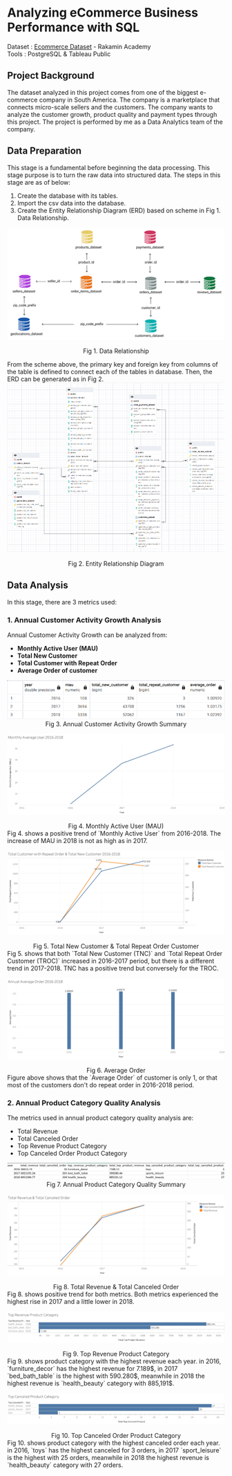 # Analyzing eCommerce Business Performance with SQL
Dataset : [Ecommerce Dataset](https://github.com/jedijm/Analyzing-eCommerce-Business-Performance-with-SQL/tree/master/Dataset) - Rakamin Academy 
<br>
Tools : PostgreSQL & Tableau Public


## Project Background
The dataset analyzed in this project comes from one of the biggest e-commerce company in South America. The company is a marketplace that connects micro-scale sellers and the customers. The company wants to analyze the customer growth, product quality and payment types through this project. The project is performed by me as a Data Analytics team of the company.

## Data Preparation
This stage is a fundamental before beginning the data processing. This stage purpose is to turn the raw data into structured data. The steps in this stage are as of below:
1. Create the database with its tables.
2. Import the csv data into the database.
3. Create the Entity Relationship Diagram (ERD) based on scheme in Fig 1. Data Relationship.

![Data Relationship](Figures/Data+Relationship.png)
<div align="center"> Fig 1. Data Relationship </div>

From the scheme above, the primary key and foreign key from columns of the table is defined to connect each of the tables in database. Then, the ERD can be generated as in Fig 2. 
![ERD](Figures/ERD.png)
<div align="center"> Fig 2. Entity Relationship Diagram </div>

## Data Analysis
In this stage, there are 3 metrics used:
### 1. Annual Customer Activity Growth Analysis
Annual Customer Activity Growth can be analyzed from:
- **Monthly Active User (MAU)**
- **Total New Customer**
- **Total Customer with Repeat Order**
- **Average Order of customer**

<div align="center"> 
  <img src="https://github.com/jedijm/Analyzing-eCommerce-Business-Performance-with-SQL/blob/master/Figures/Result_Table.png">
 </div>
<div align="center"> Fig 3. Annual Customer Activity Growth Summary </div>

![MAU](Figures/MAU.png)
<div align="center"> Fig 4. Monthly Active User (MAU) </div>
Fig 4. shows a positive trend of `Monthly Active User` from 2016-2018. The increase of MAU in 2018 is not as high as in 2017.

![TNC vs TROC](Figures/TNCvsTROC.png)
<div align="center"> Fig 5. Total New Customer & Total Repeat Order Customer </div>
Fig 5. shows that both `Total New Customer (TNC)` and `Total Repeat Order Customer (TROC)` increased in 2016-2017 period, but there is a different trend in 2017-2018. TNC has a positive trend but conversely for the TROC.

![Avg Order](Figures/Average_Order.png)
<div align="center"> Fig 6. Average Order </div>
Figure above shows that the `Average Order` of customer is only 1, or that most of the customers don't do repeat order in 2016-2018 period.

### 2. Annual Product Category Quality Analysis
The metrics used in annual product category quality analysis are:
- Total Revenue
- Total Canceled Order
- Top Revenue Product Category
- Top Canceled Order Product Category

<div align="center"> 
  <img src="https://github.com/jedijm/Analyzing-eCommerce-Business-Performance-with-SQL/blob/master/Figures/Summary_Product_Quality.png">
 </div>
<div align="center"> Fig 7. Annual Product Category Quality Summary </div>

![TRTC](Figures/Top_Revenue_Top_Canceled.png)
<div align="center"> Fig 8. Total Revenue & Total Canceled Order </div>
Fig 8. shows positive trend for both metrics. Both metrics experienced the highest rise in 2017 and a little lower in 2018.

![TRP](Figures/Top_Revenue_Product.png)
<div align="center"> Fig 9. Top Revenue Product Category </div>
Fig 9. shows product category with the highest revenue each year. in 2016, `furniture_decor` has the highest revenue for 7.189$, in 2017 `bed_bath_table` is the highest with 590.280$, meanwhile in 2018 the highest revenue is `health_beauty` category with 885,191$.

![TRP](Figures/Top_Canceled_Product.png)
<div align="center"> Fig 10. Top Canceled Order Product Category </div>
Fig 10. shows product category with the highest canceled order each year. in 2016, `toys` has the highest canceled for 3 orders, in 2017 `sport_leisure` is the highest with 25 orders, meanwhile in 2018 the highest revenue is `health_beauty` category with 27 orders.




